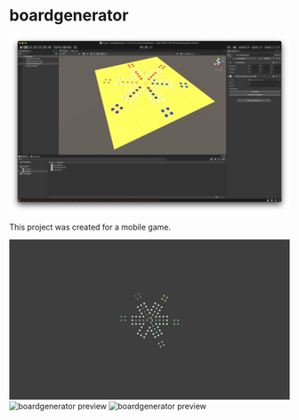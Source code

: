 # boardgenerator

![boardgenerator preview](/preview/preview.png)


This project was created for a mobile game.

![boardgenerator preview](/preview/preview-0.gif)
![boardgenerator preview](/preview/preview-1.gif)
![boardgenerator preview](/preview/preview-2.gif)
